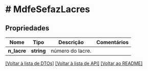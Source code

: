 # # MdfeSefazLacres

## Propriedades

Nome | Tipo | Descrição | Comentários
------------ | ------------- | ------------- | -------------
**n_lacre** | **string** | número do lacre. |

[[Voltar à lista de DTOs]](../../README.md#models) [[Voltar à lista de API]](../../README.md#endpoints) [[Voltar ao README]](../../README.md)

